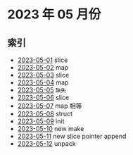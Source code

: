 # 2023 年 05 月份

## 索引

- [2023-05-01](./01/README.md) slice
- [2023-05-02](./02/README.md) map
- [2023-05-03](./03/README.md) slice
- [2023-05-04](./04/README.md) map
- [2023-05-05](#) `缺失`
- [2023-05-06](./06/README.md) slice
- [2023-05-07](./07/README.md) map 相等
- [2023-05-08](./08/README.md) struct
- [2023-05-09](./09/README.md) init
- [2023-05-10](./10/README.md) new make
- [2023-05-11](./11/README.md) new slice pointer append
- [2023-05-12](./12/README.md) unpack
